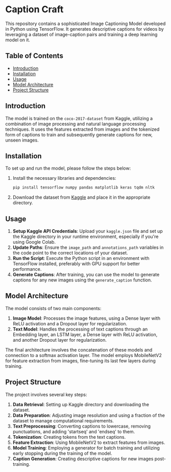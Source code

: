 # Caption Craft

This repository contains a sophisticated Image Captioning Model developed in Python using TensorFlow. It generates descriptive captions for videos by leveraging a dataset of image-caption pairs and training a deep learning model on it.

## Table of Contents

- [Introduction](#introduction)
- [Installation](#installation)
- [Usage](#usage)
- [Model Architecture](#model-architecture)
- [Project Structure](#project-structure)

## Introduction

The model is trained on the `coco-2017-dataset` from Kaggle, utilizing a combination of image processing and natural language processing techniques. It uses the features extracted from images and the tokenized form of captions to train and subsequently generate captions for new, unseen images.

## Installation

To set up and run the model, please follow the steps below:

1. Install the necessary libraries and dependencies:
   ```sh
   pip install tensorflow numpy pandas matplotlib keras tqdm nltk
   ```
2. Download the dataset from [Kaggle](https://www.kaggle.com/awsaf49/coco-2017-dataset) and place it in the appropriate directory.

## Usage

1. **Setup Kaggle API Credentials**: Upload your `kaggle.json` file and set up the Kaggle directory in your runtime environment, especially if you're using Google Colab.
2. **Update Paths**: Ensure the `image_path` and `annotations_path` variables in the code point to the correct locations of your dataset.
3. **Run the Script**: Execute the Python script in an environment with TensorFlow installed, preferably with GPU support for better performance.
4. **Generate Captions**: After training, you can use the model to generate captions for any new images using the `generate_caption` function.

## Model Architecture

The model consists of two main components:
1. **Image Model**: Processes the image features, using a Dense layer with ReLU activation and a Dropout layer for regularization.
2. **Text Model**: Handles the processing of text captions through an Embedding layer, an LSTM layer, a Dense layer with ReLU activation, and another Dropout layer for regularization.

The final architecture involves the concatenation of these models and connection to a softmax activation layer. The model employs MobileNetV2 for feature extraction from images, fine-tuning its last few layers during training.

## Project Structure

The project involves several key steps:
1. **Data Retrieval**: Setting up Kaggle directory and downloading the dataset.
2. **Data Preparation**: Adjusting image resolution and using a fraction of the dataset to manage computational requirements.
3. **Text Preprocessing**: Converting captions to lowercase, removing punctuations, and adding 'startseq' and 'endseq' to them.
4. **Tokenization**: Creating tokens from the text captions.
5. **Feature Extraction**: Using MobileNetV2 to extract features from images.
6. **Model Training**: Employing a generator for batch training and utilizing early stopping during the training of the model.
7. **Caption Generation**: Creating descriptive captions for new images post-training.


